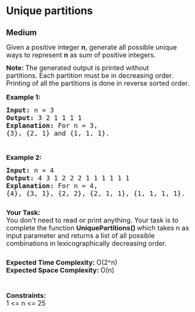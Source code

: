 # Unique partitions
## Medium
<div class="problems_problem_content__Xm_eO"><p><span style="font-size:18px">Given a positive integer <strong>n</strong>, generate all possible unique ways to represent <strong>n</strong> as sum of positive integers.</span></p>

<p><span style="font-size:18px"><strong>Note:&nbsp;</strong>The generated output is&nbsp;printed without partitions.&nbsp;Each partition must be&nbsp;in decreasing order. Printing of all the partitions is done in reverse sorted order.&nbsp;</span><br>
<br>
<span style="font-size:18px"><strong>Example 1:</strong></span></p>

<pre style="position: relative;"><span style="font-size:18px"><strong>Input: </strong>n = 3
<strong>Output: </strong>3 2 1 1 1 1
<strong>Explanation: </strong>For n = 3, 
{3}, {2, 1} and {1, 1, 1}.</span>
<div class="open_grepper_editor" title="Edit &amp; Save To Grepper"></div></pre>

<p>&nbsp;</p>

<p><span style="font-size:18px"><strong>Example 2:</strong></span></p>

<pre style="position: relative;"><span style="font-size:18px"><strong>Input: </strong>n = 4 
<strong>Output: </strong>4 3 1 2 2 2 1 1 1 1 1 1
<strong>Explanation: </strong>For n = 4, 
{4}, {3, 1}, {2, 2}, {2, 1, 1}, {1, 1, 1, 1}.</span>
<div class="open_grepper_editor" title="Edit &amp; Save To Grepper"></div></pre>

<p><br>
<span style="font-size:18px"><strong>Your Task:</strong><br>
You don't need to read or print anything. Your task is to complete the function&nbsp;<strong>UniquePartitions()&nbsp;</strong>which takes n as input parameter and returns a list of all possible combinations in lexicographically decreasing order.&nbsp;</span><br>
&nbsp;</p>

<p><span style="font-size:18px"><strong>Expected Time Complexity:&nbsp;</strong>O(2^n)<br>
<strong>Expected Space Complexity:&nbsp;</strong>O(n)</span><br>
<br>
&nbsp;</p>

<p><span style="font-size:18px"><strong>Constraints:</strong></span><br>
<span style="font-size:18px">1 &lt;= n &lt;= 25</span></p>
</div>